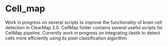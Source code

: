 # Cell_map
 
 Work in progress on several scripts to improve the functionality of brain cell detection in ClearMap 2.0.
 CellMap folder contains several useful scripts for CellMap pipeline.
 Currently work in progress on integrating ilastik to detect cells more efficiently using its pixel classification algorithm
